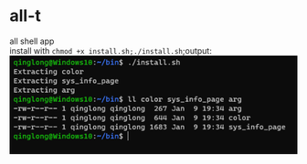 # all-t
all shell app<br>
install with `chmod +x install.sh;./install.sh`;output:<br>
![output](https://raw.githubusercontent.com/kong-fan-xing123/all-t/main/ppt.png)
